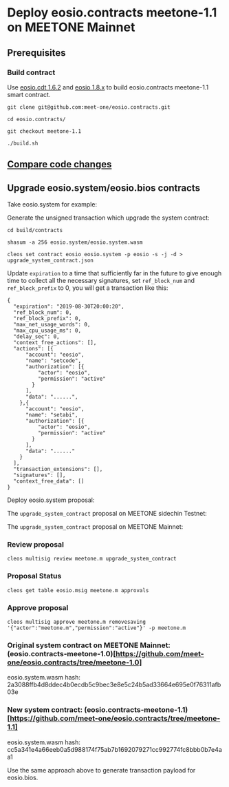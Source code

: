 # Deploy eosio.contracts meetone-1.1 on MEETONE Mainnet

## Prerequisites

### Build contract

Use [eosio.cdt 1.6.2](https://github.com/EOSIO/eosio.cdt) and [eosio 1.8.x](https://github.com/meet-one/eos) to build eosio.contracts meetone-1.1 smart contract.
```
git clone git@github.com:meet-one/eosio.contracts.git

cd eosio.contracts/

git checkout meetone-1.1

./build.sh
```

## [Compare code changes](https://github.com/meet-one/eosio.contracts/compare/v1.7.0...meet-one:meetone-1.1)

## Upgrade eosio.system/eosio.bios contracts

Take eosio.system for example:

Generate the unsigned transaction which upgrade the system contract:

```
cd build/contracts

shasum -a 256 eosio.system/eosio.system.wasm

cleos set contract eosio eosio.system -p eosio -s -j -d > upgrade_system_contract.json
```

Update `expiration` to a time that sufficiently far in the future to give enough time to collect all the necessary signatures, set `ref_block_num` and `ref_block_prefix` to 0, you will get a transaction like this:

```
{
  "expiration": "2019-08-30T20:00:20",
  "ref_block_num": 0,
  "ref_block_prefix": 0,
  "max_net_usage_words": 0,
  "max_cpu_usage_ms": 0,
  "delay_sec": 0,
  "context_free_actions": [],
  "actions": [{
      "account": "eosio",
      "name": "setcode",
      "authorization": [{
          "actor": "eosio",
          "permission": "active"
        }
      ],
      "data": "......",
    },{
      "account": "eosio",
      "name": "setabi",
      "authorization": [{
          "actor": "eosio",
          "permission": "active"
        }
      ],
      "data": "......"
    }
  ],
  "transaction_extensions": [],
  "signatures": [],
  "context_free_data": []
}
```

Deploy eosio.system proposal:

The `upgrade_system_contract` proposal on MEETONE sidechin Testnet:


The `upgrade_system_contract` proposal on MEETONE Mainnet:

### Review proposal

```
cleos multisig review meetone.m upgrade_system_contract
```

### Proposal Status

```
cleos get table eosio.msig meetone.m approvals
```

### Approve proposal

```
cleos multisig approve meetone.m removesaving '{"actor":"meetone.m","permission":"active"}' -p meetone.m 
```

### Original system contract on MEETONE Mainnet: (eosio.contracts-meetone-1.0)[https://github.com/meet-one/eosio.contracts/tree/meetone-1.0]

eosio.system.wasm hash: 2a3088ffb4d8ddec4b0ecdb5c9bec3e8e5c24b5ad33664e695e0f76311afb03e

### New system contract: (eosio.contracts-meetone-1.1)[https://github.com/meet-one/eosio.contracts/tree/meetone-1.1]

eosio.system.wasm hash: cc5a341e4a66eeb0a5d988174f75ab7b1692079271cc992774fc8bbb0b7e4aa1

Use the same approach above to generate transaction payload for eosio.bios. 
